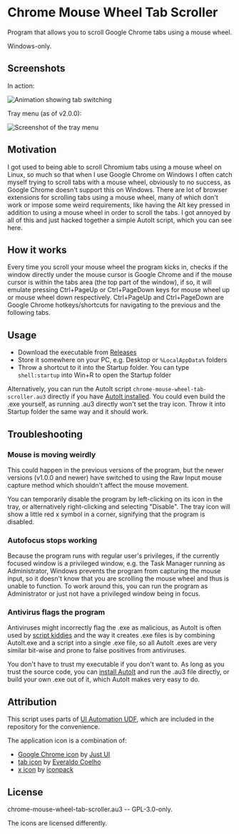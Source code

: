 # Chrome Mouse Wheel Tab Scroller

Program that allows you to scroll Google Chrome tabs using a mouse wheel.

Windows-only.

## Screenshots

In action:

![Animation showing tab switching](https://i.imgur.com/UksPxCz.gif)

Tray menu (as of v2.0.0):

![Screenshot of the tray menu](https://i.imgur.com/eGOREZ6.png)

## Motivation

I got used to being able to scroll Chromium tabs using a mouse wheel on Linux, so much so that when I use Google Chrome on Windows I often catch myself trying to scroll tabs with a mouse wheel, obviously to no success, as Google Chrome doesn't support this on Windows.
There are lot of browser extensions for scrolling tabs using a mouse wheel, many of which don't work or impose some weird requirements, like having the Alt key pressed in addition to using a mouse wheel in order to scroll the tabs.
I got annoyed by all of this and just hacked together a simple AutoIt script, which you can see here.

## How it works

Every time you scroll your mouse wheel the program kicks in, checks if the window directly under the mouse cursor is Google Chrome and if the mouse cursor is within the tabs area (the top part of the window), if so, it will emulate pressing Ctrl+PageUp or Ctrl+PageDown keys for mouse wheel up or mouse wheel down respectively.
Ctrl+PageUp and Ctrl+PageDown are Google Chrome hotkeys/shortcuts for navigating to the previous and the following tabs.

## Usage

- Download the executable from [Releases](https://github.com/nurupo/chrome-mouse-wheel-tab-scroller/releases)
- Store it somewhere on your PC, e.g. Desktop or `%LocalAppData%` folders
- Throw a shortcut to it into the Startup folder. You can type `shell:startup` into Win+R to open the Startup folder

Alternatively, you can run the AutoIt script `chrome-mouse-wheel-tab-scroller.au3` directly if you have [AutoIt installed](https://www.autoitscript.com/site/autoit/downloads/). You could even build the .exe yourself, as running .au3 directly won't set the tray icon. Throw it into Startup folder the same way and it should work.

## Troubleshooting

### Mouse is moving weirdly

This could happen in the previous versions of the program, but the newer versions (v1.0.0 and newer) have switched to using the Raw Input mouse capture method which shouldn't affect the mouse movement.

You can temporarily disable the program by left-clicking on its icon in the tray, or alternatively right-clicking and selecting "Disable".
The tray icon will show a little red x symbol in a corner, signifying that the program is disabled.

### Autofocus stops working

Because the program runs with regular user's privileges, if the currently focused window is a privileged window, e.g. the Task Manager running as Administrator, Windows prevents the program from capturing the mouse input, so it doesn't know that you are scrolling the mouse wheel and thus is unable to function.
To work around this, you can run the program as Administrator or just not have a privileged window being in focus.

### Antivirus flags the program

Antiviruses might incorrectly flag  the .exe as malicious, as AutoIt is often used by [script kiddies](https://en.wikipedia.org/wiki/Script_kiddie) and the way it creates .exe files is by combining AutoIt.exe and a script into a single .exe file, so all AutoIt .exes are very similar bit-wise and prone to false positives from antiviruses.

You don't have to trust my executable if you don't want to.
As long as you trust the source code, you can [install AutoIt](https://www.autoitscript.com/site/autoit/downloads/) and run the .au3 file directly, or build your own .exe out of it, which AutoIt makes very easy to do.

## Attribution

This script uses parts of [UI Automation UDF](https://www.autoitscript.com/forum/topic/201683-ui-automation-udfs/), which are included in the repository for the convenience.

The application icon is a combination of:

- [Google Chrome icon](https://www.iconfinder.com/icons/1298719/chrome_google_icon) by [Just UI](https://www.iconfinder.com/justui)
- [tab icon](https://www.iconfinder.com/icons/3256/tab_icon) by [Everaldo Coelho](http://www.everaldo.com/)
- [x icon](https://www.iconfinder.com/icons/1398917/circle_close_cross_delete_incorrect_invalid_x_icon) by [iconpack](https://www.iconfinder.com/iconpack)

## License

chrome-mouse-wheel-tab-scroller.au3 -- GPL-3.0-only.

The icons are licensed differently.

